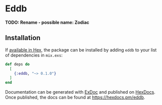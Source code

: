 # Eddb

**TODO: Rename - possible name: Zodiac**

## Installation

If [available in Hex](https://hex.pm/docs/publish), the package can be installed
by adding `eddb` to your list of dependencies in `mix.exs`:

```elixir
def deps do
  [
    {:eddb, "~> 0.1.0"}
  ]
end
```

Documentation can be generated with [ExDoc](https://github.com/elixir-lang/ex_doc)
and published on [HexDocs](https://hexdocs.pm). Once published, the docs can
be found at <https://hexdocs.pm/eddb>.
